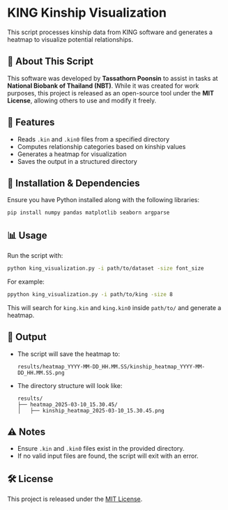 # KING Kinship Visualization

This script processes kinship data from KING software and generates a heatmap to visualize potential relationships.

## 📌 About This Script

This software was developed by **Tassathorn Poonsin** to assist in tasks at **National Biobank of Thailand (NBT)**. While it was created for work purposes, this project is released as an open-source tool under the **MIT License**, allowing others to use and modify it freely.

## 🚀 Features

- Reads `.kin` and `.kin0` files from a specified directory
- Computes relationship categories based on kinship values
- Generates a heatmap for visualization
- Saves the output in a structured directory

## 🔧 Installation & Dependencies

Ensure you have Python installed along with the following libraries:

```bash
pip install numpy pandas matplotlib seaborn argparse
```

## 📊 Usage

Run the script with:

```bash
python king_visualization.py -i path/to/dataset -size font_size
```

For example:

```bash
ppython king_visualization.py -i path/to/king -size 8
```

This will search for `king.kin` and `king.kin0` inside `path/to/` and generate a heatmap.

## 📂 Output

- The script will save the heatmap to:
  ```
  results/heatmap_YYYY-MM-DD_HH.MM.SS/kinship_heatmap_YYYY-MM-DD_HH.MM.SS.png
  ```
- The directory structure will look like:
  ```
  results/
  ├── heatmap_2025-03-10_15.30.45/
  │   ├── kinship_heatmap_2025-03-10_15.30.45.png
  ```

## ⚠️ Notes

- Ensure `.kin` and `.kin0` files exist in the provided directory.
- If no valid input files are found, the script will exit with an error.

## 🛠️ License

This project is released under the [MIT License](LICENSE).

